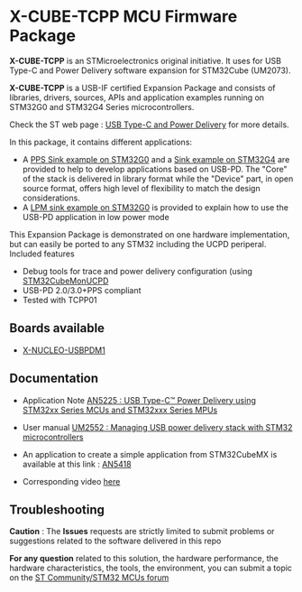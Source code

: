 # X-CUBE-TCPP MCU Firmware Package

**X-CUBE-TCPP** is an STMicroelectronics original initiative. It uses for USB Type-C and Power Delivery software expansion for STM32Cube (UM2073).

**X-CUBE-TCPP** is a USB-IF certified Expansion Package and consists of libraries, drivers, sources, APIs and application examples running on STM32G0 and STM32G4 Series microcontrollers.

Check the ST web page : [USB Type-C and Power Delivery](https://www.st.com/content/st_com/en/stm32-usb-c.html) for more details.

In this package, it contains different applications:
  * A [PPS Sink example on STM32G0](https://github.com/STMicroelectronics/x-cube-tcpp/tree/main/Projects/NUCLEO-G071RB/Applications/USB_PD/USBPDM1_Consumer_PPS) and a [Sink example on STM32G4](https://github.com/STMicroelectronics/x-cube-tcpp/tree/main/Projects/NUCLEO-G474RE/Applications/USB_PD/USBPDM1_Consumer) are provided to help to develop applications based on USB-PD.
The "Core" of the stack is delivered in library format while the "Device" part, in open source format, offers high level of flexibility to match the design considerations.
  * A [LPM sink example on STM32G0](https://github.com/STMicroelectronics/x-cube-tcpp/tree/main/Projects/NUCLEO-G071RB/Applications/USB_PD/USBPDM1_Consumer_LPM) is provided to explain how to use the USB-PD application in low power mode

This Expansion Package is demonstrated on one hardware implementation, but can easily be ported to any STM32 including the UCPD periperal.
Included features
* Debug tools for trace and power delivery configuration (using [ STM32CubeMonUCPD ](https://www.st.com/en/development-tools/stm32cubemonucpd.html)
* USB-PD 2.0/3.0+PPS compliant
* Tested with TCPP01
   
## Boards available
  * [X-NUCLEO-USBPDM1](https://www.st.com/content/st_com/en/products/ecosystems/stm32-open-development-environment/stm32-nucleo-expansion-boards/stm32-ode-power-drive-hw/x-nucleo-usbpdm1.html)

## Documentation
 * Application Note [AN5225 : USB Type-C™ Power Delivery using STM32xx Series MCUs and STM32xxx
Series MPUs](https://www.st.com/content/ccc/resource/technical/document/application_note/group1/38/94/1d/41/0e/ba/49/21/DM00536349/files/DM00536349.pdf/jcr:content/translations/en.DM00536349.pdf)
 
 * User manual [UM2552 : Managing USB power delivery stack with STM32 microcontrollers](https://www.st.com/content/ccc/resource/technical/document/user_manual/group1/aa/15/14/5d/f5/b8/4a/fc/DM00598101/files/DM00598101.pdf/jcr:content/translations/en.DM00598101.pdf)
 
 * An application to create a simple application from STM32CubeMX is available at this link : [AN5418](https://www.st.com/resource/en/application_note/dm00663511-how-to-build-a-simple-usbpd-sink-application-with-stm32cubemx-stmicroelectronics.pdf)
 * Corresponding video [here](https://www.youtube.com/watch?v=Z_Sn6CBbz-k)


## Troubleshooting

**Caution** : The **Issues** requests are strictly limited to submit problems or suggestions related to the software delivered in this repo 

**For any question** related to this solution, the hardware performance, the hardware characteristics, the tools, the environment, you can submit a topic on the [ST Community/STM32 MCUs forum](https://community.st.com/s/group/0F90X000000AXsASAW/stm32-mcus)
